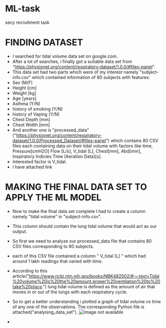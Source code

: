 # ML-task
secy recruitment task 
# FINDING DATASET
- I searched for tidal volume data set on google.com.  
- After a lot of searches, i finally got a suitable data set from "https://physionet.org/content/respiratory-dataset/1.0.0/#files-panel".
- This data set had two parts which were of my interest namely "subject-info.csv" which contained information of 80 subjects with features:
 - Sex (M/F)
 - Height [cm]
 - Weight [kg]
 - Age [years]
 - Asthma (Y/N)
 - history of smoking (Y/N)
 - history of Vaping (Y/N)
 - Chest Depth [mm]
 - Chest Width [mm]
- And another one is "processed_data"("https://physionet.org/content/respiratory-dataset/1.0.0/Processed_Dataset/#files-panel") which contains 80 CSV files each containing data on their tidal volume with factors like time, Pressure[cmH2O]	Flow [L/s], V_tidal [L], Chest[mm], Abd[mm], Inspiratory Indicies	Time (Aeration Data)[s].
- Interested factor is V_tidal.
- I have attached link
# MAKING THE FINAL DATA SET TO APPLY THE ML MODEL
- Now to make the final data set complete I had to create a column namely "tidal volume" in "subject-info.csv".
- This column should contain the lung tidal volume that would act as our output.
- So first we need to analyze our processed_data file that contains 80 CSV files corresponding to 80 subjects.
- each of this CSV file contained a column " V_tidal [L] " which had around 1 lakh readings that varied with time.
- According to this article("https://www.ncbi.nlm.nih.gov/books/NBK482502/#:~:text=Tidal%20volume%20is%20the%20amount,proper%20ventilation%20to%20take%20place.") lung tidal volume is defined as the amount of air that moves in or out of the lungs with each respiratory cycle.
- So to get a better understanding i plotted a graph of tidal volume vs time of any one of the observations. The corresponding Python file is attached("analyisng_data_set").
 ![image not available]()

- 
